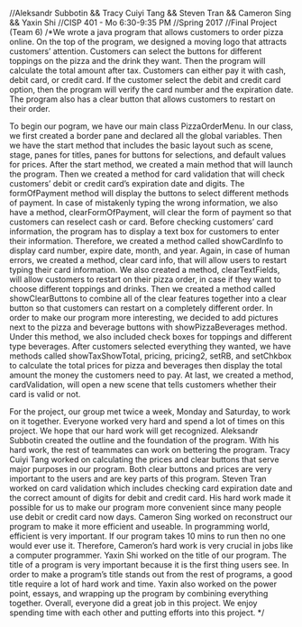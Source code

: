 //Aleksandr Subbotin && Tracy Cuiyi Tang && Steven Tran && Cameron Sing && Yaxin Shi
//CISP 401 - Mo 6:30-9:35 PM
//Spring 2017
//Final Project (Team 6)
/*We wrote a java program that allows customers to order pizza online. On the top of the program, we designed a moving logo that attracts customers’ attention. Customers can select the buttons for different toppings on the pizza and the drink they want. Then the program will calculate the total amount after tax. Customers can either pay it with cash, debit card, or credit card. If the customer select the debit and credit card option, then the program will verify the card number and the expiration date. The program also has a clear button that allows customers to restart on their order.

To begin our pogram, we have our main class PizzaOrderMenu. In our class, we first created a border pane and declared all the global variables. Then we have the start method that includes the basic layout such as scene, stage, panes for titles, panes for buttons for selections, and default values for prices. After the start method, we created a main method that will launch the program. Then we created a method for card validation that will check customers’ debit or credit card’s expiration date and digits. The formOfPayment method will display the buttons to select different methods of payment. In case of mistakenly typing the wrong information, we also have a method, clearFormOfPayment, will clear the form of payment so that customers can reselect cash or card. Before checking customers’ card information, the program has to display a text box for customers to enter their information. Therefore, we created a method called showCardInfo to display card number, expire date, month, and year. Again, in case of human errors, we created a method, clear card info, that will allow users to restart typing their card information. We also created a method, clearTextFields, will allow customers to restart on their pizza order, in case if they want to choose different toppings and drinks. Then we created a method called showClearButtons to combine all of the clear features together into a clear button so that customers can restart on a completely different order. In order to make our program more interesting, we decided to add pictures next to the pizza and beverage buttons with showPizzaBeverages method. Under this method, we also included check boxes for toppings and different type beverages. After customers selected everything they wanted, we have methods called showTaxShowTotal, pricing, pricing2, setRB, and setChkbox to calculate the total prices for pizza and beverages then display the total amount the money the customers need to pay. At last, we created a method, cardValidation, will open a new scene that tells customers whether their card is valid or not. 

For the project, our group met twice a week, Monday and Saturday, to work on it together. Everyone worked very hard and spend a lot of times on this project. We hope that our hard work will get recognized. Aleksandr Subbotin created the outline and the foundation of the program. With his hard work, the rest of teammates can work on bettering the program. Tracy Cuiyi Tang worked on calculating the prices and clear buttons that serve major purposes in our program. Both clear buttons and prices are very important to the users and are key parts of this program.  Steven Tran worked on card validation which includes checking card expiration date and the correct amount of digits for debit and credit card. His hard work made it possible for us to make our program more convenient since many people use debit or credit card now days. Cameron Sing worked on reconstruct our program to make it more efficient and useable. In programming world, efficient is very important. If our program takes 10 mins to run then no one would ever use it. Therefore, Cameron’s hard work is very crucial in jobs like a computer programmer.  Yaxin Shi worked on the title of our program. The title of a program is very important because it is the first thing users see. In order to make a program’s title stands out from the rest of programs, a good title require a lot of hard work and time. Yaxin also worked on the power point, essays, and wrapping up the program by combining everything together. Overall, everyone did a great job in this project. We enjoy spending time with each other and putting efforts into this project.
*/
